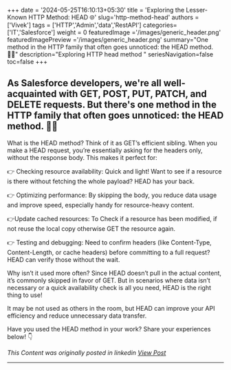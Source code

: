 +++
date = '2024-05-25T16:10:13+05:30'
title = 'Exploring the Lesser-Known HTTP Method: HEAD 🌐'
slug='http-method-head'
authors = ['Vivek']
tags = ['HTTP','Admin','data','RestAPI']
categories= ['IT','Salesforce']
weight = 0
featuredImage ='/images/generic_header.png'
featuredImagePreview ='/images/generic_header.png'
summary="One method in the HTTP family that often goes unnoticed: the HEAD method. 🕵️‍♂️"
description="Exploring HTTP head method "
seriesNavigation=false
toc=false
+++
&nbsp;  

## As Salesforce developers, we're all well-acquainted with GET, POST, PUT, PATCH, and DELETE requests. But there's one method in the HTTP family that often goes unnoticed: the HEAD method. 🕵️‍♂️

What is the HEAD method?
Think of it as GET’s efficient sibling. When you make a HEAD request, you’re essentially asking for the headers only, without the response body. This makes it perfect for:

👉 Checking resource availability: Quick and light! Want to see if a resource is there without fetching the whole payload? HEAD has your back.

👉 Optimizing performance: By skipping the body, you reduce data usage and improve speed, especially handy for resource-heavy content.

👉Update cached resources: To Check if a resource has been modified, if not reuse the local copy otherwise GET the resource again.

👉 Testing and debugging: Need to confirm headers (like Content-Type, Content-Length, or cache headers) before committing to a full request? HEAD can verify those without the wait.

Why isn’t it used more often?
Since HEAD doesn’t pull in the actual content, it’s commonly skipped in favor of GET. But in scenarios where data isn’t necessary or a quick availability check is all you need, HEAD is the right thing to use!

It may be not used as others in the room, but HEAD can improve your API efficiency and reduce unnecessary data transfer.

Have you used the HEAD method in your work? Share your experiences below! 👇

*This Content was originally posted in linkedin [View Post](https://www.linkedin.com/posts/vivekvismayam_%F0%9D%90%8D%F0%9D%90%9E%F0%9D%90%B0-%F0%9D%90%82%F0%9D%90%A8%F0%9D%90%A6%F0%9D%90%A6%F0%9D%90%9A%F0%9D%90%A7%F0%9D%90%9D-%F0%9D%90%A2%F0%9D%90%A7-%F0%9D%90%AC%F0%9D%90%9F-%F0%9D%90%9C%F0%9D%90%A5%F0%9D%90%A2-activity-7259929705787609088-c2Kt?utm_source=social_share_send&utm_medium=member_desktop_web&rcm=ACoAAA_bVqsB5ZA6FQt9Rk3q8WfamtkMsTNLxRo)*

***